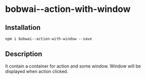 # bobwai--action-with-window

## Installation

    npm i bobwai--action-with-window --save

## Description

It contain a container for action and some window. Window will be displayed when action clicked.
